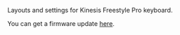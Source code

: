 Layouts and settings for Kinesis Freestyle Pro keyboard.

You can get a firmware update [here](https://www.kinesis-ergo.com/freestyle-pro-resource-page/).
